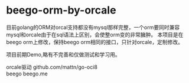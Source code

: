 # beego-orm-by-orcale

目前golang的ORM对orcal支持都没有mysql那样完整，一个orm要同时兼容mysql和orcale由于在sql语法上区别，会使整orm变的非常臃肿。
本项目是在beego orm上修改，保持beego orm相同的接口，只针对orcale，定制修改。


项目前期Demo,略有不完善和仅做测试和学习用。

orcale驱动
github.com/mattn/go-oci8
<br/>
beego
beego.me
